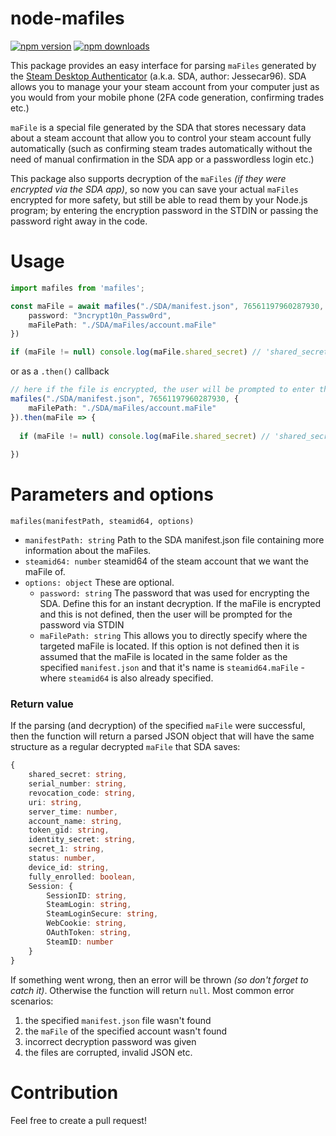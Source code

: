 # node-mafiles
[![npm version](https://img.shields.io/npm/v/mafiles.svg)](https://npmjs.com/package/mafiles)
[![npm downloads](https://img.shields.io/npm/dm/mafiles.svg)](https://npmjs.com/package/mafiles)

This package provides an easy interface for parsing `maFiles` generated by the [Steam Desktop Authenticator](https://github.com/Jessecar96/SteamDesktopAuthenticator) (a.k.a. SDA, author: Jessecar96). SDA allows you to manage your your steam account from your computer just as you would from your mobile phone (2FA code generation, confirming trades etc.)

`maFile` is a special file generated by the SDA that stores necessary data about a steam account that allow you to control your steam account fully automatically (such as confirming steam trades automatically without the need of manual confirmation in the SDA app or a passwordless login etc.)

This package also supports decryption of the `maFiles` _(if they were encrypted via the SDA app)_, so now you can save your actual `maFiles` encrypted for more safety, but still be able to read them by your Node.js program; by entering the encryption password in the STDIN or passing the password right away in the code.

# Usage

```ts
import mafiles from 'mafiles';

const maFile = await mafiles("./SDA/manifest.json", 76561197960287930, {
    password: "3ncrypt10n_Passw0rd",
    maFilePath: "./SDA/maFiles/account.maFile"
})

if (maFile != null) console.log(maFile.shared_secret) // 'shared_secret of the account'
```
or as a `.then()` callback
```ts
// here if the file is encrypted, the user will be prompted to enter the password
mafiles("./SDA/manifest.json", 76561197960287930, {
    maFilePath: "./SDA/maFiles/account.maFile"
}).then(maFile => {
    
  if (maFile != null) console.log(maFile.shared_secret) // 'shared_secret of the account'
  
})
```

# Parameters and options
`mafiles(manifestPath, steamid64, options)`
- `manifestPath: string` Path to the SDA manifest.json file containing more information about the maFiles.
- `steamid64: number` steamid64 of the steam account that we want the maFile of.
- `options: object` These are optional.
  - `password: string` The password that was used for encrypting the SDA. Define this for an instant decryption. If the maFile is encrypted and this is not defined, then the user will be prompted for the password via STDIN
  - `maFilePath: string` This allows you to directly specify where the targeted maFile is located. If this option is not defined then it is assumed that the maFile is located in the same folder as the specified `manifest.json` and that it's name is `steamid64.maFile` - where `steamid64` is also already specified.

### Return value
If the parsing (and decryption) of the specified `maFile` were successful, then the function will return a parsed JSON object that will have the same structure as a regular decrypted `maFile` that SDA saves:
```ts
{
    shared_secret: string,
    serial_number: string,
    revocation_code: string,
    uri: string,
    server_time: number,
    account_name: string,
    token_gid: string,
    identity_secret: string,
    secret_1: string,
    status: number,
    device_id: string,
    fully_enrolled: boolean,
    Session: {
        SessionID: string,
        SteamLogin: string,
        SteamLoginSecure: string,
        WebCookie: string,
        OAuthToken: string,
        SteamID: number
    }
}
```
If something went wrong, then an error will be thrown _(so don't forget to catch it)_. Otherwise the function will return `null`. Most common error scenarios:
1. the specified `manifest.json` file wasn't found
2. the `maFile` of the specified account wasn't found
3. incorrect decryption password was given
4. the files are corrupted, invalid JSON etc.

# Contribution
Feel free to create a pull request!
